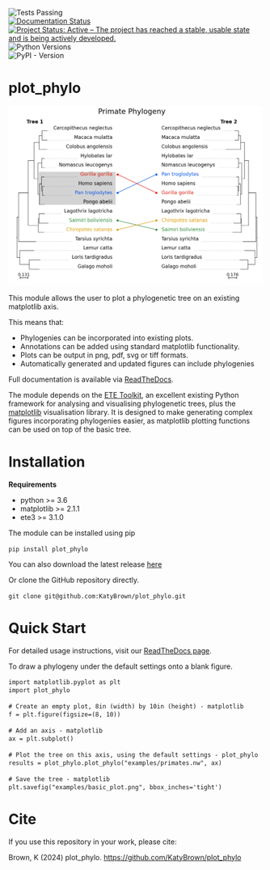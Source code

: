 ![Tests Passing](https://github.com/KatyBrown/plot_phylo/actions/workflows/main.yml/badge.svg)<br>
[![Documentation Status](https://readthedocs.org/projects/plot-phylo/badge/?version=latest)](https://plot-phylo.readthedocs.io/en/latest/?badge=latest)<br>
[![Project Status: Active – The project has reached a stable, usable state and is being actively developed.](https://www.repostatus.org/badges/latest/active.svg)](https://www.repostatus.org/#active)<br>
![Python Versions](https://img.shields.io/pypi/pyversions/plot-phylo)<br>
![PyPI - Version](https://img.shields.io/pypi/v/plot-phylo)

# plot_phylo

![Illustration](./examples/layered.png "Illustration")

This module allows the user to plot a phylogenetic tree on an existing matplotlib axis.

This means that:
* Phylogenies can be incorporated into existing plots.
* Annotations can be added using standard matplotlib functionality.
* Plots can be output in png, pdf, svg or tiff formats.
* Automatically generated and updated figures can include phylogenies

Full documentation is available via [ReadTheDocs](https://plot-phylo.readthedocs.io/en/latest/index.html).

The module depends on the [ETE Toolkit](http://etetoolkit.org/), an excellent existing Python framework for analysing and visualising phylogenetic trees, plus the [matplotlib](https://matplotlib.org/) visualisation library. It is designed to make generating complex figures incorporating phylogenies easier, as matplotlib plotting functions can be used on top of the basic tree.


# Installation

**Requirements**

* python >= 3.6
* matplotlib >= 2.1.1
* ete3 >= 3.1.0

The module can be installed using pip

`pip install plot_phylo`

You can also download the latest release [here](https://github.com/KatyBrown/plot_phylo/releases/latest)

Or clone the GitHub repository directly.

`git clone git@github.com:KatyBrown/plot_phylo.git`

# Quick Start
For detailed usage instructions, visit our [ReadTheDocs page](https://plot-phylo.readthedocs.io/en/latest/index.html).

To draw a phylogeny under the default settings onto a blank figure.

```
import matplotlib.pyplot as plt
import plot_phylo

# Create an empty plot, 8in (width) by 10in (height) - matplotlib
f = plt.figure(figsize=(8, 10))

# Add an axis - matplotlib
ax = plt.subplot()

# Plot the tree on this axis, using the default settings - plot_phylo
results = plot_phylo.plot_phylo("examples/primates.nw", ax)

# Save the tree - matplotlib
plt.savefig("examples/basic_plot.png", bbox_inches='tight')
```


# Cite

If you use this repository in your work, please cite:

Brown, K (2024) plot_phylo. https://github.com/KatyBrown/plot_phylo

